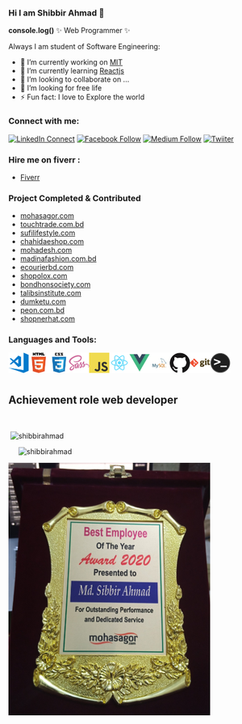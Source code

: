 ### Hi I am Shibbir Ahmad 👋


**console.log()**  ✨ Web Programmer ✨ 

Always I am student of Software Engineering:

- 🔭 I’m currently working on <a href="https://mohasagor.com">MIT</a> 
- 🌱 I’m currently learning <a href="https://w3school.com">Reactjs</a> 
- 👯 I’m looking to collaborate on ...
- 🤔 I’m looking for free life
- ⚡ Fun fact: I love to Explore the world


### Connect with me:

[![LinkedIn Connect](https://img.shields.io/badge/%20-Connect-black?color=14171A&labelColor=212121&logo=linkedin&logoColor=ffffff)](https://www.linkedin.com/in/shibbir-ahmad-91a855167/)
[![Facebook Follow](https://img.shields.io/badge/%20-Follow-black?color=14171A&labelColor=1976d2&logo=facebook&logoColor=ffffff)](https://web.facebook.com/programmershibbir/)
[![Medium Follow](https://img.shields.io/badge/%20-Follow-black?color=14171A&labelColor=1976d2&logo=medium&logoColor=ffffff)](https://twitter.com/Shibbir71910444)
[![Twiiter](https://img.shields.io/badge/%20-Questions-black?color=14171A&labelColor=fff&logo=stackoverflow&logoColor=0c0d0e26)](https://stackoverflow.com/users/14231300/shibbir-ahmad)


###  Hire me on fiverr :
- <a href="https://www.fiverr.com/coder_shibbir">Fiverr</a> 

### Project Completed & Contributed 
- <a target="_blank" href="https://mohasagor.com">mohasagor.com</a> 
-  <a target="_blank" href="https://touchtrade.com.bd">touchtrade.com.bd</a> 
- <a target="_blank"  href="https://sufilifestyle.com">sufilifestyle.com</a> 
- <a target="_blank"  href="http://chahidaeshop.com">chahidaeshop.com</a> 
- <a target="_blank"  href="http://mohadesh.com">mohadesh.com</a> 
- <a target="_blank"  href="http://madinafashion.com.bd">madinafashion.com.bd</a> 
-  <a target="_blank"  href="http://ecourierbd.com">ecourierbd.com</a> 
-  <a target="_blank"  href="http://shopolox.com">shopolox.com</a> 
-  <a target="_blank"  href="http://bondhonsociety.com">bondhonsociety.com</a> 
-  <a target="_blank"  href="http://talibsinstitute.com">talibsinstitute.com</a>   
-  <a target="_blank"  href="http://dumketu.com">dumketu.com</a> 
-  <a target="_blank"  href="http://peon.com.bd">peon.com.bd</a>  
-  <a target="_blank"  href="http://shopnerhat.com.bd">shopnerhat.com</a>  


### Languages and Tools:

<img align="left" alt="Visual Studio Code" width="40px" src="https://raw.githubusercontent.com/github/explore/80688e429a7d4ef2fca1e82350fe8e3517d3494d/topics/visual-studio-code/visual-studio-code.png" />
<img align="left" alt="HTML5" width="40px" src="https://raw.githubusercontent.com/github/explore/80688e429a7d4ef2fca1e82350fe8e3517d3494d/topics/html/html.png" />
<img align="left" alt="CSS3" width="40px" src="https://raw.githubusercontent.com/github/explore/80688e429a7d4ef2fca1e82350fe8e3517d3494d/topics/css/css.png" />
<img align="left" alt="Sass" width="40px" src="https://raw.githubusercontent.com/github/explore/80688e429a7d4ef2fca1e82350fe8e3517d3494d/topics/sass/sass.png" />
<img align="left" alt="JavaScript" width="40px" src="https://raw.githubusercontent.com/github/explore/80688e429a7d4ef2fca1e82350fe8e3517d3494d/topics/javascript/javascript.png" />
<img align="left" alt="React" width="40px" src="https://raw.githubusercontent.com/github/explore/80688e429a7d4ef2fca1e82350fe8e3517d3494d/topics/react/react.png" />
<!-- <img align="left" alt="Visual Studio Code" width="40px"  src="https://raw.githubusercontent.com/github/explore/80688e429a7d4ef2fca1e82350fe8e3517d3494d/topics/firebase/firebase.png" /> -->
<!-- <img align="left" alt="MongoDB" width="40px" src="https://raw.githubusercontent.com/github/explore/80688e429a7d4ef2fca1e82350fe8e3517d3494d/topics/mongodb/mongodb.png" /> -->
<img align="left" alt="Visual Studio Code" width="40px" src="https://raw.githubusercontent.com/github/explore/80688e429a7d4ef2fca1e82350fe8e3517d3494d/topics/vue/vue.png" />

<!-- <img align="left" alt="Node.js" width="40px" src="https://raw.githubusercontent.com/github/explore/80688e429a7d4ef2fca1e82350fe8e3517d3494d/topics/nodejs/nodejs.png" /> -->

<img align="left" alt="MySQL" width="40px" src="https://raw.githubusercontent.com/github/explore/80688e429a7d4ef2fca1e82350fe8e3517d3494d/topics/mysql/mysql.png" />

<img align="left" alt="GitHub" width="40px" src="https://raw.githubusercontent.com/github/explore/78df643247d429f6cc873026c0622819ad797942/topics/github/github.png" />

<img align="left" alt="Git" width="40px" src="https://raw.githubusercontent.com/github/explore/80688e429a7d4ef2fca1e82350fe8e3517d3494d/topics/git/git.png" />

<img align="left" alt="HTML5" width="40px" src="https://raw.githubusercontent.com/github/explore/80688e429a7d4ef2fca1e82350fe8e3517d3494d/topics/terminal/terminal.png" />


<br>
<br>
<br>

<div class="text-center">
  
<h2> Achievement role web developer </h2>
 <br>
  
  &nbsp;<img align="center" src="https://github-readme-stats.vercel.app/api?username=shibbirahmad&show_icons=true&theme=mona=kali&title_color=3cb480&locale=en" alt="shibbirahmad" width="550px" />

<img src="https://github-readme-stats.vercel.app/api/top-langs?username=shibbirahmad&show_icons=true&theme=vue&title_color=white&locale=en&layout=compact" alt="shibbirahmad" width="500px" style="margin-left: 20px;" />
  
  
  <br/>

<img alt="Awesome GitHub Profile Readme" width="400px" height="500px" src="assets/IMG_20210523_004348_118.jpg"> </img>





</div>

